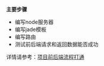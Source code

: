 **主要步骤**

- 编写node服务器
- 编写jade模板
- 编写路由
- 测试前后端请求和返回数据能否成功

详情请参考：[项目前后端流程打通](https://github.com/xuhp/node_mogodb_create_web/wiki/2.-%E9%A1%B9%E7%9B%AE%E5%89%8D%E5%90%8E%E7%AB%AF%E6%B5%81%E7%A8%8B%E6%89%93%E9%80%9A "前后端请求和返回数据")